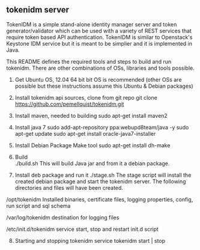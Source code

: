 tokenidm server 
----------------
TokenIDM is a simple stand-alone identity manager server and token generator/validator which can be used with a variety of REST services that require token based API authentication. TokenIDM is similar to Openstack's Keystone IDM service but it is meant to be simplier and it is implemented in Java. 

This README defines the required tools and steps to build and run tokenidm. There are other combinations of OSs, libraries and tools possible.

1) Get Ubuntu OS, 12.04 64 bit bit OS is recommended
(other OSs are possible but these instructions assume this Ubuntu & Debian packages) 

2) Install tokenidm api sources, clone from git repo
git clone https://github.com/pemellquist/tokenidm.git <your local tokenidm location> 

3) Install maven, needed to building
sudo apt-get install maven2 

4) Install java 7
sudo add-apt-repository ppa:webupd8team/java -y
sudo apt-get update
sudo apt-get install oracle-java7-installer

5) Install Debian Package Make tool 
sudo apt-get install dh-make

6) Build  
./build.sh
This will build Java jar and from it a debian package. 

7) Install deb package and run it
./stage.sh
The stage script will install the created debian package and start the tokenidm server.
The following directories and files will have been created.

/opt/tokenidm Installed binaries, certificate files, logging properties, config, run script and sql schema

/var/log/tokenidm destination for logging files

/etc/init.d/tokenidm service start, stop and restart init.d script

8) Starting and stopping tokenidm
service tokenidm start | stop
